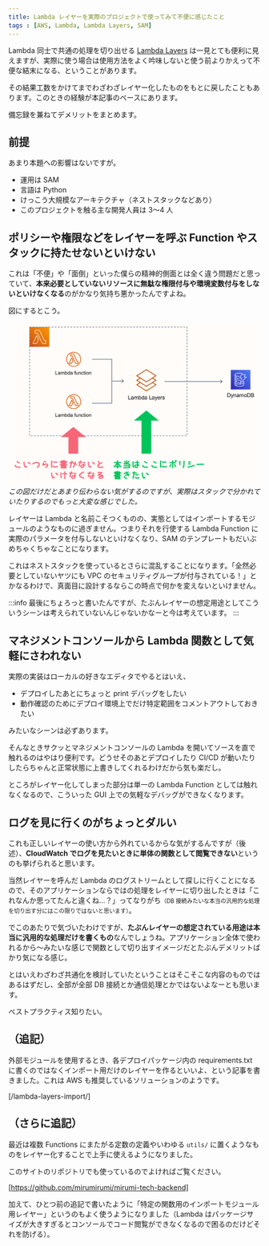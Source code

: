 ```yaml
---
title: Lambda レイヤーを実際のプロジェクトで使ってみて不便に感じたこと
tags : [AWS, Lambda, Lambda Layers, SAM]
---
```


Lambda 同士で共通の処理を切り出せる [Lambda Layers](https://docs.aws.amazon.com/ja_jp/lambda/latest/dg/configuration-layers.html) は一見とても便利に見えますが、実際に使う場合は使用方法をよく吟味しないと使う前よりかえって不便な結末になる、ということがあります。

その結果工数をかけてまでわざわざレイヤー化したものをもとに戻したこともあります。このときの経験が本記事のベースにあります。

備忘録を兼ねてデメリットをまとめます。

## 前提

あまり本題への影響はないですが。

- 運用は SAM
- 言語は Python
- けっこう大規模なアーキテクチャ（ネストスタックなどあり）
- このプロジェクトを触る主な開発人員は 3～4 人

## ポリシーや権限などをレイヤーを呼ぶ Function やスタックに持たせないといけない

これは「不便」や「面倒」といった僕らの精神的側面とは全く違う問題だと思っていて、**本来必要としていないリソースに無駄な権限付与や環境変数付与をしないといけなくなる**のがかなり気持ち悪かったんですよね。

図にするとこう。

![lambda-layers-demerit-policy](../images/lambda-layers-demerit-policy.png)
*この図だけだとあまり伝わらない気がするのですが、実際はスタックで分かれていたりするのでもっと大変な感じでした。*

レイヤーは Lambda と名前こそつくものの、実態としてはインポートするモジュールのようなものに過ぎません。つまりそれを行使する Lambda Function に実際のパラメータを付与しないといけなくなり、SAM のテンプレートもだいぶめちゃくちゃなことになります。

これはネストスタックを使っているとさらに混乱することになります。「全然必要としていないヤツにも VPC のセキュリティグループが付与されている！」とかなるわけで、真面目に設計するならこの時点で何かを変えないといけません。

:::info
最後にちょろっと書いたんですが、たぶんレイヤーの想定用途としてこういうシーンは考えられていないんじゃないかなーと今は考えています。
:::

## マネジメントコンソールから Lambda 関数として気軽にさわれない

実際の実装はローカルの好きなエディタでやるとはいえ、

- デプロイしたあとにちょっと print デバッグをしたい
- 動作確認のためにデプロイ環境上でだけ特定範囲をコメントアウトしておきたい

みたいなシーンは必ずあります。

そんなときサクッとマネジメントコンソールの Lambda を開いてソースを直で触れるのはやはり便利です。どうせそのあとデプロイしたり CI/CD が動いたりしたらちゃんと正常状態に上書きしてくれるわけだから気も楽だし。

ところがレイヤー化してしまった部分は単一の Lambda Function としては触れなくなるので、こういった GUI 上での気軽なデバッグができなくなります。

## ログを見に行くのがちょっとダルい

これも正しいレイヤーの使い方から外れているからな気がするんですが（後述）、**CloudWatch でログを見たいときに単体の関数として閲覧できない**というのも挙げられると思います。

当然レイヤーを呼んだ Lambda のログストリームとして探しに行くことになるので、そのアプリケーションならではの処理をレイヤーに切り出したときは「これなんか思ってたんと違くね…？」ってなりがち<span style="font-size: 0.8em;">（DB 接続みたいな本当の汎用的な処理を切り出す分にはこの限りではないと思います）</span>。

でこのあたりで気づいたわけですが、**たぶんレイヤーの想定されている用途は本当に汎用的な処理だけを書くもの**なんでしょうね。アプリケーション全体で使われるから～みたいな感じで関数として切り出すイメージだとたぶんデメリットばかり気になる感じ。

とはいえわざわざ共通化を検討していたということはそこそこな内容のものではあるはずだし、全部が全部 DB 接続とか通信処理とかではないよなーとも思います。

ベストプラクティス知りたい。

## （追記）

外部モジュールを使用するとき、各デプロイパッケージ内の requirements.txt に書くのではなくインポート用だけのレイヤーを作るといいよ、という記事を書きました。これは AWS も推奨しているソリューションのようです。

[/lambda-layers-import/]

## （さらに追記）

最近は複数 Functions にまたがる定数の定義やいわゆる `utils/` に置くようなものをレイヤー化することで上手に使えるようになりました。

このサイトのリポジトリでも使っているのでよければご覧ください。

[https://github.com/mirumirumi/mirumi-tech-backend]

加えて、ひとつ前の追記で書いたように「特定の関数用のインポートモジュール用レイヤー」というのもよく使うようになりました（Lambda はパッケージサイズが大きすぎるとコンソールでコード閲覧ができなくなるので困るのだけどそれを防げる）。
